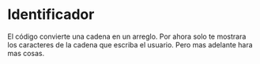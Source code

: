 # Identificador
El código convierte una cadena en un arreglo. Por ahora solo te mostrara los caracteres de la cadena que escriba el usuario. Pero mas adelante hara mas cosas.
